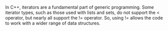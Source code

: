 In C++, iterators are a fundamental part of generic programming. Some iterator types, such as those used with lists and sets, do not support the < operator, but nearly all support the != operator. So, using != allows the code to work with a wider range of data structures.